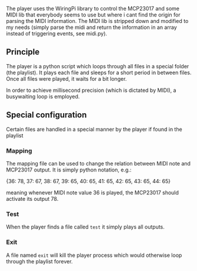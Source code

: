 The player uses the WiringPi library to control the MCP23017 and some MIDI lib that everybody seems to use but where i cant find the origin for parsing the MIDI information. The MIDI lib is stripped down and modified to my needs (simply parse the midi and return the information in an array instead of triggering events, see midi.py).

## Principle
The player is a python script which loops through all files in a special folder (the playlist). It plays each file and sleeps for a short period in between files. Once all files were played, it waits for a bit longer.

In order to achieve millisecond precision (which is dictated by MIDI), a busywaiting loop is employed. 

## Special configuration
Certain files are handled in a special manner by the player if found in the playlist

### Mapping
The mapping file can be used to change the relation between MIDI note and MCP23017 output. It is simply python notation, e.g.:

{36: 78, 37: 67, 38: 67, 39: 65, 40: 65, 41: 65, 42: 65, 43: 65, 44: 65}

meaning whenever MIDI note value 36 is played, the MCP23017 should activate its output 78.

### Test
When the player finds a file called ``test`` it simply plays all outputs.

### Exit
A file named ``exit`` will kill the player process which would otherwise loop through the playlist forever.
